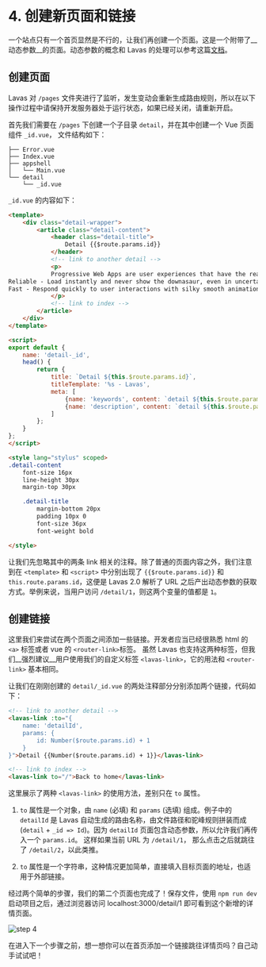 # 4. 创建新页面和链接

一个站点只有一个首页显然是不行的，让我们再创建一个页面。这是一个附带了__动态参数__的页面。动态参数的概念和 Lavas 的处理可以参考这篇[文档](/v2/basic/init#Lavas-自动路由生成方法)。

## 创建页面

Lavas 对 `/pages` 文件夹进行了监听，发生变动会重新生成路由规则，所以在以下操作过程中请保持开发服务器处于运行状态，如果已经关闭，请重新开启。

首先我们需要在 `/pages` 下创建一个子目录 `detail`，并在其中创建一个 Vue 页面组件 `_id.vue`， 文件结构如下：
```
├── Error.vue
├── Index.vue
├── appshell
│   └── Main.vue
└── detail
    └── _id.vue
```

`_id.vue` 的内容如下：
```html
<template>
    <div class="detail-wrapper">
        <article class="detail-content">
            <header class="detail-title">
                Detail {{$route.params.id}}
            </header>
            <!-- link to another detail -->
            <p>
            Progressive Web Apps are user experiences that have the reach of the web, and are:
Reliable - Load instantly and never show the downasaur, even in uncertain network conditions.
Fast - Respond quickly to user interactions with silky smooth animations and no janky scrolling.
            </p>
            <!-- link to index -->
        </article>
    </div>
</template>

<script>
export default {
    name: 'detail-_id',
    head() {
        return {
            title: `Detail ${this.$route.params.id}`,
            titleTemplate: '%s - Lavas',
            meta: [
                {name: 'keywords', content: `detail ${this.$route.params.id}`},
                {name: 'description', content: `detail ${this.$route.params.id}`}
            ]
        };
    }
};
</script>

<style lang="stylus" scoped>
.detail-content
    font-size 16px
    line-height 30px
    margin-top 30px

    .detail-title
        margin-bottom 20px
        padding 10px 0
        font-size 36px
        font-weight bold

</style>
```

让我们先忽略其中的两条 link 相关的注释。除了普通的页面内容之外，我们注意到在 `<template>` 和 `<script>` 中分别出现了 `{{$route.params.id}}` 和 `this.route.params.id`，这便是 Lavas 2.0 解析了 URL 之后产出动态参数的获取方式。举例来说，当用户访问 `/detail/1`，则这两个变量的值都是 `1`。

## 创建链接

这里我们来尝试在两个页面之间添加一些链接。开发者应当已经很熟悉 html 的 `<a>` 标签或者 vue 的 `<router-link>`标签。 虽然 Lavas 也支持这两种标签，但我们__强烈建议__用户使用我们的自定义标签 `<lavas-link>`，它的用法和 `<router-link>` 基本相同。

让我们在刚刚创建的 `detail/_id.vue` 的两处注释部分分别添加两个链接，代码如下：

```html
<!-- link to another detail -->
<lavas-link :to="{
    name: 'detailId',
    params: {
        id: Number($route.params.id) + 1
    }
}">Detail {{Number($route.params.id) + 1}}</lavas-link>

<!-- link to index -->
<lavas-link to="/">Back to home</lavas-link>
```

这里展示了两种 `<lavas-link>` 的使用方法，差别只在 `to` 属性。

1. `to` 属性是一个对象，由 `name` (必填) 和 `params` (选填) 组成。例子中的 `detailId` 是 Lavas 自动生成的路由名称，由文件路径和驼峰规则拼装而成 (`detail` + `_id => Id`)。因为 `detailId` 页面包含动态参数，所以允许我们再传入一个 `params.id`。 这样如果当前 URL 为 `/detail/1`， 那么点击之后就跳往了 `/detail/2`，以此类推。

2. `to` 属性是一个字符串，这种情况更加简单，直接填入目标页面的地址，也适用于外部链接。

经过两个简单的步骤，我们的第二个页面也完成了！保存文件，使用 `npm run dev` 启动项目之后，通过浏览器访问 localhost:3000/detail/1 即可看到这个新增的详情页面。

![step 4](http://boscdn.bpc.baidu.com/assets/lavas/codelab/lavas-2.0-sample-step4.png)

在进入下一个步骤之前，想一想你可以在首页添加一个链接跳往详情页吗？自己动手试试吧！
